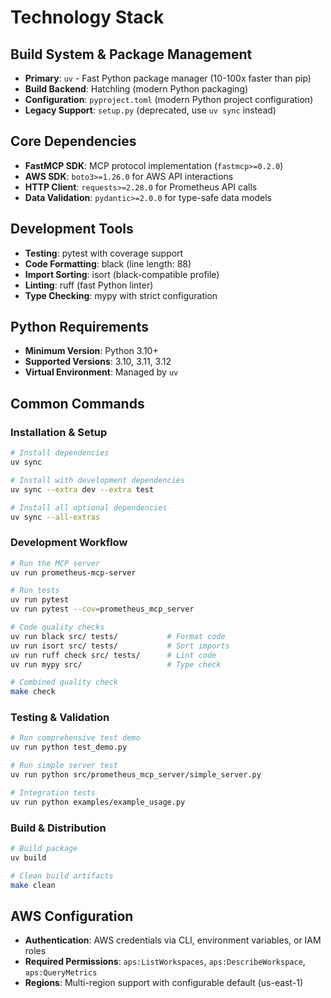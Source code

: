 # Technology Stack

## Build System & Package Management
- **Primary**: `uv` - Fast Python package manager (10-100x faster than pip)
- **Build Backend**: Hatchling (modern Python packaging)
- **Configuration**: `pyproject.toml` (modern Python project configuration)
- **Legacy Support**: `setup.py` (deprecated, use `uv sync` instead)

## Core Dependencies
- **FastMCP SDK**: MCP protocol implementation (`fastmcp>=0.2.0`)
- **AWS SDK**: `boto3>=1.26.0` for AWS API interactions
- **HTTP Client**: `requests>=2.28.0` for Prometheus API calls
- **Data Validation**: `pydantic>=2.0.0` for type-safe data models

## Development Tools
- **Testing**: pytest with coverage support
- **Code Formatting**: black (line length: 88)
- **Import Sorting**: isort (black-compatible profile)
- **Linting**: ruff (fast Python linter)
- **Type Checking**: mypy with strict configuration

## Python Requirements
- **Minimum Version**: Python 3.10+
- **Supported Versions**: 3.10, 3.11, 3.12
- **Virtual Environment**: Managed by `uv`

## Common Commands

### Installation & Setup
```bash
# Install dependencies
uv sync

# Install with development dependencies
uv sync --extra dev --extra test

# Install all optional dependencies
uv sync --all-extras
```

### Development Workflow
```bash
# Run the MCP server
uv run prometheus-mcp-server

# Run tests
uv run pytest
uv run pytest --cov=prometheus_mcp_server

# Code quality checks
uv run black src/ tests/           # Format code
uv run isort src/ tests/           # Sort imports
uv run ruff check src/ tests/      # Lint code
uv run mypy src/                   # Type check

# Combined quality check
make check
```

### Testing & Validation
```bash
# Run comprehensive test demo
uv run python test_demo.py

# Run simple server test
uv run python src/prometheus_mcp_server/simple_server.py

# Integration tests
uv run python examples/example_usage.py
```

### Build & Distribution
```bash
# Build package
uv build

# Clean build artifacts
make clean
```

## AWS Configuration
- **Authentication**: AWS credentials via CLI, environment variables, or IAM roles
- **Required Permissions**: `aps:ListWorkspaces`, `aps:DescribeWorkspace`, `aps:QueryMetrics`
- **Regions**: Multi-region support with configurable default (us-east-1)